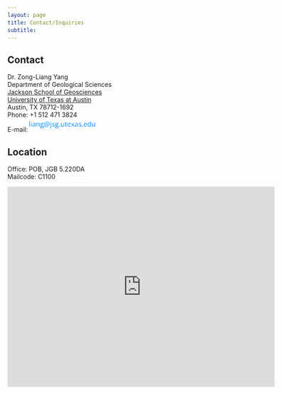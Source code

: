 ```yaml
---
layout: page
title: Contact/Inquiries
subtitle: 
---
```


## Contact

<div class="entry-content">
    <p>Dr. Zong-Liang Yang<br>
    Department of Geological Sciences<br>
    <a href="https://www.jsg.utexas.edu" target="_blank">Jackson School of Geosciences</a><br>
    <a href="https://www.utexas.edu" target="_blank">University of Texas at Austin</a><br>
    Austin, TX 78712-1692<br>
    Phone: +1 512 471 3824<br>
    E-mail:<img src="/img/LiangEmail.png" width="auto" height="30" alt="X"/>    </p>

<!--         <a href="mailto:liang@jsg.utexas.edu">liang@jsg.utexas.edu</a> -->
</div>

## Location
<div class="entry-content">
    <p>Office: POB, JGB 5.220DA<br>
    Mailcode: C1100</p>   
<iframe src="https://www.google.com/maps/embed?pb=!1m18!1m12!1m3!1d3445.2872651586795!2d-97.73829082546855!3d30.28588267480292!2m3!1f0!2f0!3f0!3m2!1i1024!2i768!4f13.1!3m3!1m2!1s0x8644b59b01042263%3A0x9f7cdb06ec35477a!2sJackson%20School%20of%20Geosciences!5e0!3m2!1sen!2sus!4v1718252692205!5m2!1sen!2sus" width="600" height="450" style="border:0;" allowfullscreen="" loading="lazy" referrerpolicy="no-referrer-when-downgrade"></iframe>
    
</div>
